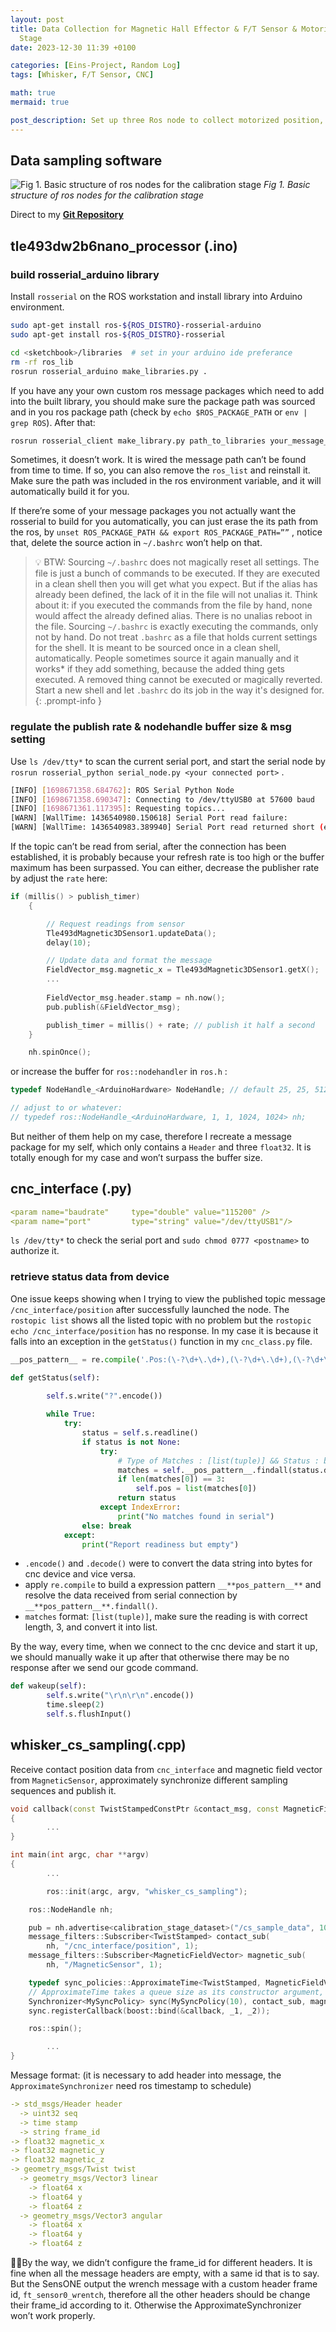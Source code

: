 ```yaml
---
layout: post
title: Data Collection for Magnetic Hall Effector & F/T Sensor & Motorized
  Stage
date: 2023-12-30 11:39 +0100

categories: [Eins-Project, Random Log]
tags: [Whisker, F/T Sensor, CNC]

math: true
mermaid: true

post_description: Set up three Ros node to collect motorized position, magnetic vector and torque readings in synchronize, moreover format the data for later state estimation.
---
```


## **Data sampling software**

![Fig 1. Basic structure of ros nodes for the calibration stage](/localdata/assets/EinsProject/DataSamplingSoftware.png)
_Fig 1. Basic structure of ros nodes for the calibration stage_

Direct to my [**Git Repository**](https://github.com/LUKEDUDE97/whisker_calibrationstage_ws)

## **tle493dw2b6nano_processor (.ino)**

### build rosserial_arduino library
    
Install `rosserial` on the ROS workstation and install library into Arduino environment.
    
```bash
sudo apt-get install ros-${ROS_DISTRO}-rosserial-arduino
sudo apt-get install ros-${ROS_DISTRO}-rosserial

cd <sketchbook>/libraries  # set in your arduino ide preferance
rm -rf ros_lib
rosrun rosserial_arduino make_libraries.py .
```
    
If you have any your own custom ros message packages which need to add into the built library, you should make sure the package path was sourced and in you ros package path (check by `echo $ROS_PACKAGE_PATH` or `env | grep ROS`). After that:

```bash
rosrun rosserial_client make_library.py path_to_libraries your_message_package
```

Sometimes, it doesn’t work. It is wired the message path can’t be found from time to time. If so, you can also remove the `ros_list` and reinstall it. Make sure the path was included in the ros environment variable, and it will automatically build it for you. 

If there’re some of your message packages you not actually want the rosserial to build for you automatically, you can just erase the its path from the ros, by `unset ROS_PACKAGE_PATH && export ROS_PACKAGE_PATH=””` , notice that, delete the source action in `~/.bashrc` won’t help on that. 

>💡 BTW: Sourcing `~/.bashrc` does not magically reset all settings. The file is just a bunch of commands to be executed. If they are executed in a clean shell then you will get what you expect. But if the alias has already been defined, the lack of it in the file will not unalias it. Think about it: if you executed the commands from the file by hand, none would affect the already defined alias. There is no unalias reboot in the file. Sourcing `~/.bashrc` is exactly executing the commands, only not by hand. Do not treat `.bashrc` as a file that holds current settings for the shell. It is meant to be sourced once in a clean shell, automatically. People sometimes source it again manually and it works* if they add something, because the added thing gets executed. A removed thing cannot be executed or magically reverted. Start a new shell and let `.bashrc` do its job in the way it's designed for.
{: .prompt-info }
    
### regulate the publish rate & nodehandle buffer size & msg setting
    
Use `ls /dev/tty*` to scan the current serial port, and start the serial node by `rosrun rosserial_python serial_node.py <your connected port>` .

```bash
[INFO] [1698671358.684762]: ROS Serial Python Node
[INFO] [1698671358.690347]: Connecting to /dev/ttyUSB0 at 57600 baud
[INFO] [1698671361.117395]: Requesting topics...
[WARN] [WallTime: 1436540980.150618] Serial Port read failure:
[WARN] [WallTime: 1436540983.389940] Serial Port read returned short (expected 99 bytes, received 84 instead).
```

If the topic can’t be read from serial, after the connection has been established, it is probably because your refresh rate is too high or the buffer maximum has been surpassed. You can either, decrease the publisher rate by adjust the `rate` here:

```cpp
if (millis() > publish_timer)
    {

        // Request readings from sensor
        Tle493dMagnetic3DSensor1.updateData();
        delay(10);

        // Update data and format the message 
        FieldVector_msg.magnetic_x = Tle493dMagnetic3DSensor1.getX();
        ...
        
        FieldVector_msg.header.stamp = nh.now();
        pub.publish(&FieldVector_msg);

        publish_timer = millis() + rate; // publish it half a second
    }

    nh.spinOnce();
```

or increase the buffer for `ros::nodehandler` in `ros.h` :

```cpp
typedef NodeHandle_<ArduinoHardware> NodeHandle; // default 25, 25, 512, 512

// adjust to or whatever: 
// typedef ros::NodeHandle_<ArduinoHardware, 1, 1, 1024, 1024> nh;
```

But neither of them help on my case, therefore I recreate a message package for my self, which only contains a `Header` and three `float32`. It is totally enough for my case and won’t surpass the buffer size. 
    

## **cnc_interface (.py)**

```yaml
<param name="baudrate"     type="double" value="115200" />
<param name="port"         type="string" value="/dev/ttyUSB1"/>
```

`ls /dev/tty*` to check the serial port and `sudo chmod 0777 <postname>` to authorize it. 

### retrieve status data from device
    
One issue keeps showing when I trying to view the published topic message `/cnc_interface/position` after successfully launched the node. The `rostopic list` shows all the listed topic with no problem but the `rostopic echo /cnc_interface/position` has no response. In my case it is because it falls into an exception in the `getStatus()` function in my `cnc_class.py` file.

```python
__pos_pattern__ = re.compile('.Pos:(\-?\d+\.\d+),(\-?\d+\.\d+),(\-?\d+\.\d+)')

def getStatus(self):

        self.s.write("?".encode())
        
        while True:
            try: 
                status = self.s.readline()
                if status is not None:
                    try:
                        # Type of Matches : [list(tuple)] && Status : bytes -> need to decode into string
                        matches = self.__pos_pattern__.findall(status.decode()) 
                        if len(matches[0]) == 3:
                            self.pos = list(matches[0])				
                        return status
                    except IndexError:
                        print("No matches found in serial")
                else: break
            except:
                print("Report readiness but empty")
```

- `.encode()` and `.decode()` were to convert the data string into bytes for cnc device and vice versa.
- apply `re.compile` to build a expression pattern `__**pos_pattern__**` and resolve the data received from serial connection by `__**pos_pattern__**.findall()`.
- `matches` format: `[list(tuple)]`, make sure the reading is with correct length, 3, and convert it into list.

By the way, every time, when we connect to the cnc device and start it up, we should manually wake it up after that otherwise there may be no response after we send our gcode command. 

```python
def wakeup(self):
        self.s.write("\r\n\r\n".encode())
        time.sleep(2)
        self.s.flushInput()
```
    

## **whisker_cs_sampling(.cpp)**

Receive contact position data from `cnc_interface` and magnetic field vector from `MagneticSensor`, approximately synchronize different sampling sequences and publish it.

```cpp
void callback(const TwistStampedConstPtr &contact_msg, const MagneticFieldVectorConstPtr &magnetic_msg)
{
		...
}

int main(int argc, char **argv)
{
		...

		ros::init(argc, argv, "whisker_cs_sampling");

    ros::NodeHandle nh;

    pub = nh.advertise<calibration_stage_dataset>("/cs_sample_data", 10);
    message_filters::Subscriber<TwistStamped> contact_sub(
        nh, "/cnc_interface/position", 1);
    message_filters::Subscriber<MagneticFieldVector> magnetic_sub(
        nh, "/MagneticSensor", 1);

    typedef sync_policies::ApproximateTime<TwistStamped, MagneticFieldVector> MySyncPolicy;
    // ApproximateTime takes a queue size as its constructor argument, hence MySyncPolicy(10)
    Synchronizer<MySyncPolicy> sync(MySyncPolicy(10), contact_sub, magnetic_sub);
    sync.registerCallback(boost::bind(&callback, _1, _2));

    ros::spin();

		...
}
```

Message format: (it is necessary to add header into message, the `ApproximateSynchronizer` need ros timestamp to schedule)

```yaml
-> std_msgs/Header header
  -> uint32 seq
  -> time stamp
  -> string frame_id
-> float32 magnetic_x
-> float32 magnetic_y
-> float32 magnetic_z
-> geometry_msgs/Twist twist
  -> geometry_msgs/Vector3 linear
    -> float64 x
    -> float64 y
    -> float64 z
  -> geometry_msgs/Vector3 angular
    -> float64 x
    -> float64 y
    -> float64 z
```

👋🏼By the way, we didn’t configure the frame_id for different headers. It is fine when all the message headers are empty, with a same id that is to say. But the SensONE output the wrench message with a custom header frame id, `ft_sensor0_wrentch`, therefore all the other headers should be change their frame_id according to it. Otherwise the ApproximateSynchronizer won’t work properly.